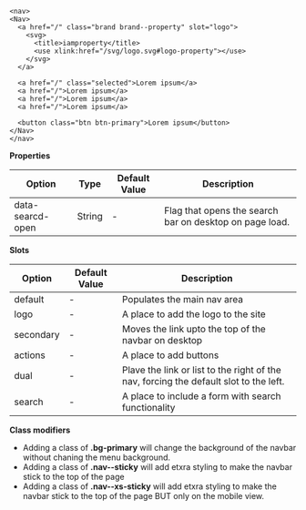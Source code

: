 ```
<nav>
<Nav>
  <a href="/" class="brand brand--property" slot="logo">
    <svg>
      <title>iamproperty</title>
      <use xlink:href="/svg/logo.svg#logo-property"></use>
    </svg>
  </a>

  <a href="/" class="selected">Lorem ipsum</a>
  <a href="/">Lorem ipsum</a>
  <a href="/">Lorem ipsum</a>
  <a href="/">Lorem ipsum</a>

  <button class="btn btn-primary">Lorem ipsum</button>
</Nav>
</nav>
```

**Properties**

| Option           | Type   | Default Value | Description                                             |
| ---------------- | ------ | ------------- | ------------------------------------------------------- |
| data-searcd-open | String | -             | Flag that opens the search bar on desktop on page load. |

**Slots**

| Option    | Default Value | Description                                                                           |
| --------- | ------------- | ------------------------------------------------------------------------------------- |
| default   | -             | Populates the main nav area                                                           |
| logo      | -             | A place to add the logo to the site                                                   |
| secondary | -             | Moves the link upto the top of the navbar on desktop                                  |
| actions   | -             | A place to add buttons                                                                |
| dual      | -             | Plave the link or list to the right of the nav, forcing the default slot to the left. |
| search    | -             | A place to include a form with search functionality                                   |

**Class modifiers**

- Adding a class of **.bg-primary** will change the background of the navbar without chaning the menu background.
- Adding a class of **.nav--sticky** will add etxra styling to make the navbar stick to the top of the page
- Adding a class of **.nav--xs-sticky** will add etxra styling to make the navbar stick to the top of the page BUT only on the mobile view.
